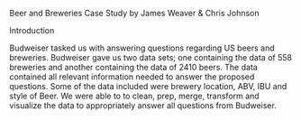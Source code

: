 Beer and Breweries Case Study by James Weaver & Chris Johnson

Introduction

Budweiser tasked us with answering questions regarding US beers and breweries. Budweiser gave us two data sets; one containing the data of 558 breweries and another containing the data of 2410 beers.
The data contained all relevant information needed to answer the proposed questions. Some of the data included were brewery location, ABV, IBU and style of Beer.
We were able to to clean, prep, merge, transform and visualize the data to appropriately answer all questions from Budweiser.
